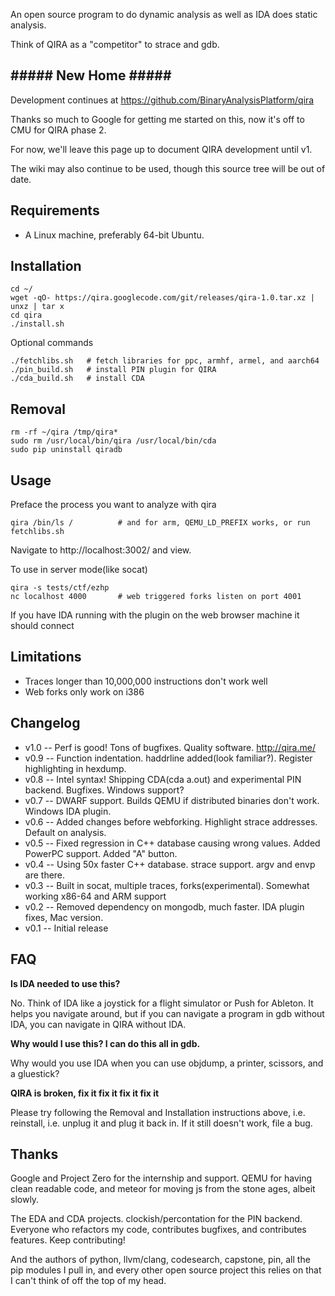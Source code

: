 An open source program to do dynamic analysis as well as IDA does static analysis.

Think of QIRA as a "competitor" to strace and gdb.

## ##### New Home ##### ##

Development continues at https://github.com/BinaryAnalysisPlatform/qira

Thanks so much to Google for getting me started on this, now it's off to CMU for QIRA phase 2.

For now, we'll leave this page up to document QIRA development until v1.

The wiki may also continue to be used, though this source tree will be out of date.

## Requirements ##
  * A Linux machine, preferably 64-bit Ubuntu.

## Installation ##
```
cd ~/
wget -qO- https://qira.googlecode.com/git/releases/qira-1.0.tar.xz | unxz | tar x
cd qira
./install.sh
```

Optional commands
```
./fetchlibs.sh   # fetch libraries for ppc, armhf, armel, and aarch64
./pin_build.sh   # install PIN plugin for QIRA
./cda_build.sh   # install CDA
```

## Removal ##
```
rm -rf ~/qira /tmp/qira*
sudo rm /usr/local/bin/qira /usr/local/bin/cda
sudo pip uninstall qiradb
```

## Usage ##
Preface the process you want to analyze with qira
```
qira /bin/ls /          # and for arm, QEMU_LD_PREFIX works, or run fetchlibs.sh
```

Navigate to http://localhost:3002/ and view.

To use in server mode(like socat)
```
qira -s tests/ctf/ezhp
nc localhost 4000       # web triggered forks listen on port 4001
```

If you have IDA running with the plugin on the web browser machine it should connect

## Limitations ##
  * Traces longer than 10,000,000 instructions don't work well
  * Web forks only work on i386

## Changelog ##
  * v1.0 -- Perf is good! Tons of bugfixes. Quality software. http://qira.me/
  * v0.9 -- Function indentation. haddrline added(look familiar?). Register highlighting in hexdump.
  * v0.8 -- Intel syntax! Shipping CDA(cda a.out) and experimental PIN backend. Bugfixes. Windows support?
  * v0.7 -- DWARF support. Builds QEMU if distributed binaries don't work. Windows IDA plugin.
  * v0.6 -- Added changes before webforking. Highlight strace addresses. Default on analysis.
  * v0.5 -- Fixed regression in C++ database causing wrong values. Added PowerPC support. Added "A" button.
  * v0.4 -- Using 50x faster C++ database. strace support. argv and envp are there.
  * v0.3 -- Built in socat, multiple traces, forks(experimental). Somewhat working x86-64 and ARM support
  * v0.2 -- Removed dependency on mongodb, much faster. IDA plugin fixes, Mac version.
  * v0.1 -- Initial release

## FAQ ##
**Is IDA needed to use this?**

No. Think of IDA like a joystick for a flight simulator or Push for Ableton. It helps you navigate around, but if you can navigate a program in gdb without IDA, you can navigate in QIRA without IDA.

**Why would I use this? I can do this all in gdb.**

Why would you use IDA when you can use objdump, a printer, scissors, and a gluestick?

**QIRA is broken, fix it fix it fix it fix it**

Please try following the Removal and Installation instructions above, i.e. reinstall, i.e. unplug it and plug it back in. If it still doesn't work, file a bug.

## Thanks ##
Google and Project Zero for the internship and support. QEMU for having clean readable code, and meteor for moving js from the stone ages, albeit slowly.

The EDA and CDA projects. clockish/percontation for the PIN backend. Everyone who refactors my code, contributes bugfixes, and contributes features. Keep contributing!

And the authors of python, llvm/clang, codesearch, capstone, pin, all the pip modules I pull in, and every other open source project this relies on that I can't think of off the top of my head.